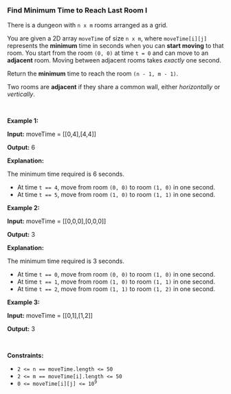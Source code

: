 
<h3>Find Minimum Time to Reach Last Room I</h3>
<div><p>There is a dungeon with <code>n x m</code> rooms arranged as a grid.</p>
<p>You are given a 2D array <code>moveTime</code> of size <code>n x m</code>, where <code>moveTime[i][j]</code> represents the <strong>minimum</strong> time in seconds when you can <strong>start moving</strong> to that room. You start from the room <code>(0, 0)</code> at time <code>t = 0</code> and can move to an <strong>adjacent</strong> room. Moving between adjacent rooms takes <em>exactly</em> one second.</p>
<p>Return the <strong>minimum</strong> time to reach the room <code>(n - 1, m - 1)</code>.</p>
<p>Two rooms are <strong>adjacent</strong> if they share a common wall, either <em>horizontally</em> or <em>vertically</em>.</p>
<p> </p>
<p><strong>Example 1:</strong></p>
<div class="example-block">
<p><strong>Input:</strong> <span class="example-io">moveTime = [[0,4],[4,4]]</span></p>
<p><strong>Output:</strong> <span class="example-io">6</span></p>
<p><strong>Explanation:</strong></p>
<p>The minimum time required is 6 seconds.</p>
<ul>
<li>At time <code>t == 4</code>, move from room <code>(0, 0)</code> to room <code>(1, 0)</code> in one second.</li>
<li>At time <code>t == 5</code>, move from room <code>(1, 0)</code> to room <code>(1, 1)</code> in one second.</li>
</ul>
</div>
<p><strong>Example 2:</strong></p>
<div class="example-block">
<p><strong>Input:</strong> <span class="example-io">moveTime = [[0,0,0],[0,0,0]]</span></p>
<p><strong>Output:</strong> <span class="example-io">3</span></p>
<p><strong>Explanation:</strong></p>
<p>The minimum time required is 3 seconds.</p>
<ul>
<li>At time <code>t == 0</code>, move from room <code>(0, 0)</code> to room <code>(1, 0)</code> in one second.</li>
<li>At time <code>t == 1</code>, move from room <code>(1, 0)</code> to room <code>(1, 1)</code> in one second.</li>
<li>At time <code>t == 2</code>, move from room <code>(1, 1)</code> to room <code>(1, 2)</code> in one second.</li>
</ul>
</div>
<p><strong>Example 3:</strong></p>
<div class="example-block">
<p><strong>Input:</strong> <span class="example-io">moveTime = [[0,1],[1,2]]</span></p>
<p><strong>Output:</strong> <span class="example-io">3</span></p>
</div>
<p> </p>
<p><strong>Constraints:</strong></p>
<ul>
<li><code>2 &lt;= n == moveTime.length &lt;= 50</code></li>
<li><code>2 &lt;= m == moveTime[i].length &lt;= 50</code></li>
<li><code>0 &lt;= moveTime[i][j] &lt;= 10<sup>9</sup></code></li>
</ul>
</div>
